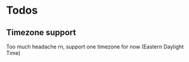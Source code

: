 # Todos

## Timezone support
Too much headache rn, support one timezone for now (Eastern Daylight Time)